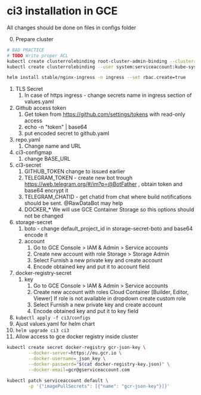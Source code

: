 # ci3 installation in GCE

All changes should be done on files in configs folder

0. Prepare cluster
``` bash
# BAD PRACTICE
# TODO Write proper ACL
kubectl create clusterrolebinding root-cluster-admin-binding --clusterrole=cluster-admin --user=default
kubectl create clusterrolebinding --user system:serviceaccount:kube-system:default kube-system-cluster-admin --clusterrole cluster-admin

helm install stable/nginx-ingress -n ingress --set rbac.create=true
```
1. TLS Secret
   1. In case of https ingress - change secrets name in  ingress section of values.yaml
2. Github access token
   1. Get token from https://github.com/settings/tokens with read-only access
   2. echo -n "token" | base64
   3. put encoded secret to github.yaml
3. repo.yaml
   1. Change name and URL
4. ci3-configmap
   1. change BASE_URL
5. ci3-secret
   1. GITHUB_TOKEN change to issued earlier
   2. TELEGRAM_TOKEN - create new bot trough https://web.telegram.org/#/im?p=@BotFather , obtain token and base64 encrypt it
   3. TELEGRAM_CHATID - get chatid from chat where build notifications should be sent. @RawDataBot may help
   4. DOCKER_* We will use GCE Container Storage so this options should not be changed
6. storage-secret
   1. boto - change default_project_id in storage-secret-boto and base64 encode it
   2. account
      1. Go to GCE Console > IAM & Admin > Service accounts
      2. Create new account with role Storage > Storage Admin
      3. Select Furnish a new private key and create account
      4. Encode obtained key and put it to account field
7. docker-registry-secret
   1. key
      1. Go to GCE Console > IAM & Admin > Service accounts
      2. Create new account with roles Cloud Container [Builder, Editor, Viewer]
         If role is not available in dropdown create custom role
      3. Select Furnish a new private key and create account
      4. Encode obtained key and put it to key field
8. `kubectl apply -f ci3/configs`
9. Ajust values.yaml for helm chart
10. `helm upgrade ci3 ci3`
11. Allow access to gce docker registry inside cluster
``` bash
kubectl create secret docker-registry gcr-json-key \
        --docker-server=https://eu.gcr.io \
        --docker-username=_json_key \
        --docker-password="$(cat docker-registry-key.json)" \
        --docker-email=gcr@gserviceaccount.com

kubectl patch serviceaccount default \
        -p '{"imagePullSecrets": [{"name": "gcr-json-key"}]}'
```

